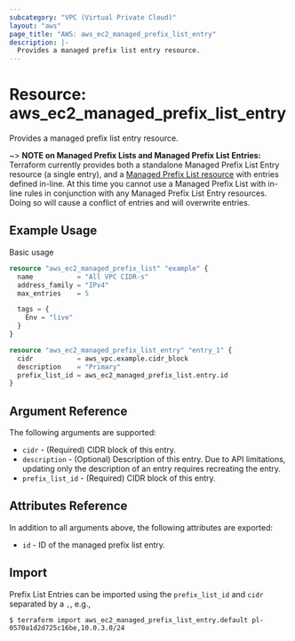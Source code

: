 ```yaml
---
subcategory: "VPC (Virtual Private Cloud)"
layout: "aws"
page_title: "AWS: aws_ec2_managed_prefix_list_entry"
description: |-
  Provides a managed prefix list entry resource.
---
```


# Resource: aws_ec2_managed_prefix_list_entry

Provides a managed prefix list entry resource.

~> **NOTE on Managed Prefix Lists and Managed Prefix List Entries:** Terraform
currently provides both a standalone Managed Prefix List Entry resource (a single entry),
and a [Managed Prefix List resource](ec2_managed_prefix_list.html) with entries defined
in-line. At this time you cannot use a Managed Prefix List with in-line rules in
conjunction with any Managed Prefix List Entry resources. Doing so will cause a conflict
of entries and will overwrite entries.

## Example Usage

Basic usage

```terraform
resource "aws_ec2_managed_prefix_list" "example" {
  name           = "All VPC CIDR-s"
  address_family = "IPv4"
  max_entries    = 5

  tags = {
    Env = "live"
  }
}

resource "aws_ec2_managed_prefix_list_entry" "entry_1" {
  cidr           = aws_vpc.example.cidr_block
  description    = "Primary"
  prefix_list_id = aws_ec2_managed_prefix_list.entry.id
}
```

## Argument Reference

The following arguments are supported:

* `cidr` - (Required) CIDR block of this entry.
* `description` - (Optional) Description of this entry. Due to API limitations, updating only the description of an entry requires recreating the entry.
* `prefix_list_id` - (Required) CIDR block of this entry.

## Attributes Reference

In addition to all arguments above, the following attributes are exported:

* `id` - ID of the managed prefix list entry.

## Import

Prefix List Entries can be imported using the `prefix_list_id` and `cidr` separated by a `,`, e.g.,

```
$ terraform import aws_ec2_managed_prefix_list_entry.default pl-0570a1d2d725c16be,10.0.3.0/24
```
